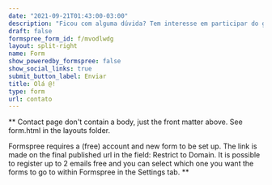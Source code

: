```yaml
---
date: "2021-09-21T01:43:00-03:00"
description: "Ficou com alguma dúvida? Tem interesse em participar do grupo? Envie uma mensagem pra gente. Prometemos responder o mais rápido possível."
draft: false
formspree_form_id: f/mvodlwdg
layout: split-right
name: Form
show_poweredby_formspree: false
show_social_links: true
submit_button_label: Enviar
title: Olá @!
type: form
url: contato
---
```


** Contact page don't contain a body, just the front matter above.
See form.html in the layouts folder.

Formspree requires a (free) account and new form to be set up. The link is made on the final published url in the field: Restrict to Domain. It is possible to register up to 2 emails free and you can select which one you want the forms to go to within Formspree in the Settings tab.
**
